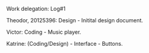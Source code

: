 Work delegation: Log#1

Theodor, 20125396:
Design - Initital design document.

Victor:
Coding - Music player.

Katrine:
(Coding/Design) - Interface - Buttons.


